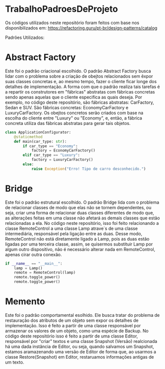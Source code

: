 # TrabalhoPadroesDeProjeto

Os códigos utilizados neste repositório foram feitos com base nos disponibilizados em: https://refactoring.guru/pt-br/design-patterns/catalog

Padrões Utilizados:

# Abstract Factory

Este foi o padrão criacional escolhido. O padrão Abstract Factory busca lidar com o problema sobre a criação de obejtos relacionados sem êxpor suas classes concretas e, ao mesmo tempo, fazer o cliente ficar longe dos detalhes de implementação.
A forma com que o padrão realiza tais tarefas é a repartir os construtores em "fábricas" abstratas com fábricas concretas sendo apenas aquelas que o cliente especifica as quais deseja.
Por exemplo, no código deste repositório, são fábricas abstratas: CarFactory, Sedan e SUV. São fábricas concretas: EconomyCarFactory e LuxuryCarFactory. Os obejtos concretos serão criados com base na escolha do cliente entre "Luxury" ou "Economy", e, então, a fábrica concreta utiliza das fábricas abstratas para gerar tais objetos.
``` python
class ApplicationConfigurator:
    @staticmethod
    def main(car_type: str):
        if car_type == "Economy":
            factory = EconomyCarFactory()
        elif car_type == "Luxury":
            factory = LuxuryCarFactory()
        else:
            raise Exception("Erro! Tipo de carro desconhecido.")
```

# Bridge

Este foi o padrão estrutural escolhido. O padrão Bridge lida com o problema de relacionar classes de modo que elas não se tornem dependentes, ou seja, criar uma forma de relacionar duas classes diferentes de modo que, as alterações feitas em uma classe não afetará as demais classes que estão relacionadas a ela. No código neste repositório, isso foi feito relacionando a classe RemoteControl a uma classe Lamp atrave´s de uma classe intermediária, responsável pela ligação entre as duas. Desse modo, RemoteControl não está diretamente ligado a Lamp, pois as duas estão ligadas por uma terceira classe, assim, se quisermos substituir Lamp por algum outro dispositivo, não é necessário alterar nada em RemoteControl, apenas cirar outra conexão.

``` python
if __name__ == "__main__":
    lamp = Lamp()
    remote = RemoteControl(lamp)
    remote.toggle_power()
    remote.toggle_power()
```

# Memento

Este foi o padrão comportamental esolhido. Ele busca tratar do problema de restauração dos atributos de um objeto sem expor os detalhes de implementação. Isso é feito a partir de uma classe responsável por armazenar os valores de um objeto, como uma espécie de Backup. No código deste repositório isso é feito a partir de uma classe Editor, responsável por "criar" textos e uma classe Snapshot (Versão) realcionada há uma dada instância de Editor, ou seja, quando salvamos um Snapshot, estamos aramazenando uma versão de Editor de forma que, ao usarmos a classe Restore(Snapshot) em Editor, restaruamos informações antigas de um texto.
